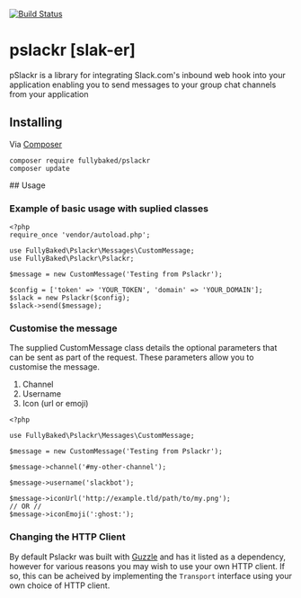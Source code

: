 [![Build Status](https://travis-ci.org/fullybaked/pslackr.svg?branch=master)](https://travis-ci.org/fullybaked/pslackr)

# pslackr [slak-er]

pSlackr is a library for integrating Slack.com's inbound web hook
into your application enabling you to send messages to your group
chat channels from your application

## Installing 

Via [Composer][1]

```
composer require fullybaked/pslackr
composer update
```


## Usage

### Example of basic usage with suplied classes

```
<?php
require_once 'vendor/autoload.php';

use FullyBaked\Pslackr\Messages\CustomMessage;
use FullyBaked\Pslackr\Pslackr;

$message = new CustomMessage('Testing from Pslackr');

$config = ['token' => 'YOUR_TOKEN', 'domain' => 'YOUR_DOMAIN'];
$slack = new Pslackr($config);
$slack->send($message);
```

### Customise the message

The supplied CustomMessage class details the optional parameters that can be sent as part of the request. These
parameters allow you to customise the message.

1. Channel
2. Username
3. Icon (url or emoji)

```
<?php 

use FullyBaked\Pslackr\Messages\CustomMessage;

$message = new CustomMessage('Testing from Pslackr');

$message->channel('#my-other-channel');

$message->username('slackbot');

$message->iconUrl('http://example.tld/path/to/my.png');
// OR //
$message->iconEmoji(':ghost:');

```

### Changing the HTTP Client

By default Pslackr was built with [Guzzle][2] and has it listed as a dependency, however for various reasons you may
wish to use your own HTTP client.  If so, this can be acheived by implementing the `Transport` interface using your
own choice of HTTP client.

[1]: https://getcomposer.org/
[2]: http://docs.guzzlephp.org/en/latest/index.html

